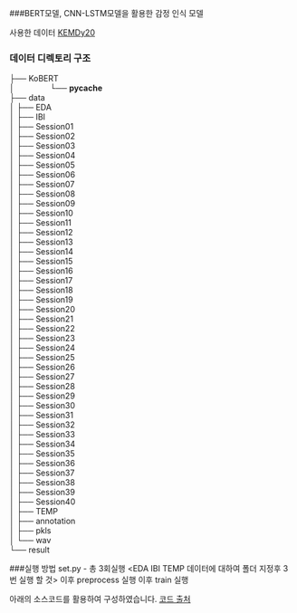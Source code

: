 ###BERT모델, CNN-LSTM모델을 활용한 감정 인식 모델

사용한 데이터 [KEMDy20](https://nanum.etri.re.kr/share/kjnoh/KEMDy20?lang=ko_KR)


### 데이터 디렉토리 구조

├── KoBERT  
│&nbsp;&nbsp;&nbsp;&nbsp;&nbsp;&nbsp;&nbsp;&nbsp;&nbsp;&nbsp;&nbsp;&nbsp;&nbsp;&nbsp;&nbsp;&nbsp;└── __pycache__  
├── data  
│   ├── EDA  
│   ├── IBI  
│   ├── Session01  
│   ├── Session02  
│   ├── Session03  
│   ├── Session04  
│   ├── Session05  
│   ├── Session06  
│   ├── Session07  
│   ├── Session08  
│   ├── Session09  
│   ├── Session10  
│   ├── Session11  
│   ├── Session12  
│   ├── Session13  
│   ├── Session14  
│   ├── Session15  
│   ├── Session16  
│   ├── Session17  
│   ├── Session18  
│   ├── Session19  
│   ├── Session20  
│   ├── Session21  
│   ├── Session22  
│   ├── Session23  
│   ├── Session24  
│   ├── Session25  
│   ├── Session26  
│   ├── Session27  
│   ├── Session28  
│   ├── Session29  
│   ├── Session30  
│   ├── Session31  
│   ├── Session32  
│   ├── Session33  
│   ├── Session34  
│   ├── Session35  
│   ├── Session36  
│   ├── Session37  
│   ├── Session38  
│   ├── Session39  
│   ├── Session40  
│   ├── TEMP  
│   ├── annotation  
│   ├── pkls  
│   └── wav  
└── result  
  
###실행 방법
set.py - 총 3회실행 <EDA IBI TEMP 데이터에 대하여 폴더 지정후 3번 실행 할 것>
이후 preprocess 실행
이후 train 실행


아래의 소스코드를 활용하여 구성하였습니다.
[코드 출처](https://github.com/youngbin-ro/audiotext-transformer)
  
